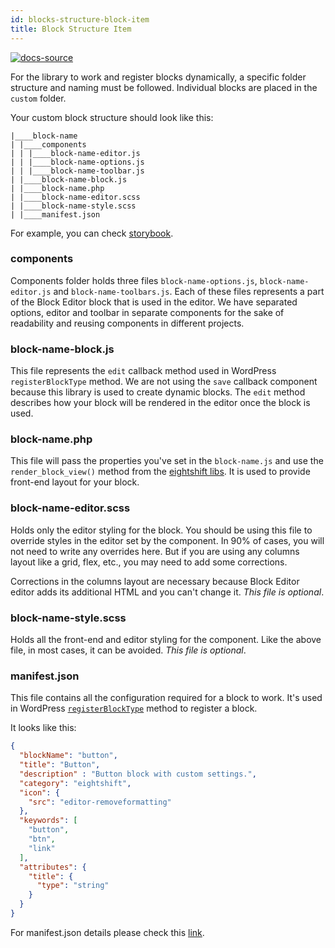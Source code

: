 ```yaml
---
id: blocks-structure-block-item
title: Block Structure Item
---
```


[![docs-source](https://img.shields.io/badge/source-eigthshift--frontend--libs-yellow?style=for-the-badge&logo=javascript&labelColor=2a2a2a)](https://github.com/infinum/eightshift-frontend-libs/tree/develop/blocks/init/src/blocks/custom/example)

For the library to work and register blocks dynamically, a specific folder structure and naming must be followed. Individual blocks are placed in the `custom` folder.

Your custom block structure should look like this:

```shell
|____block-name
| |____components
| | |____block-name-editor.js
| | |____block-name-options.js
| | |____block-name-toolbar.js
| |____block-name-block.js
| |____block-name.php
| |____block-name-editor.scss
| |____block-name-style.scss
| |____manifest.json
```

For example, you can check [storybook](https://infinum.github.io/eightshift-docs/storybook).

### components
Components folder holds three files `block-name-options.js`, `block-name-editor.js` and `block-name-toolbars.js`. Each of these files represents a part of the Block Editor block that is used in the editor. We have separated options, editor and toolbar in separate components for the sake of readability and reusing components in different projects.

### block-name-block.js
This file represents the `edit` callback method used in WordPress `registerBlockType` method.
We are not using the `save` callback component because this library is used to create dynamic blocks. The `edit` method describes how your block will be rendered in the editor once the block is used.

### block-name.php
This file will pass the properties you've set in the `block-name.js` and use the `render_block_view()` method from the [eightshift libs](https://github.com/infinum/eightshift-blocks/blob/44c168f74ba57cc596f352d34a3e4c6441fc2b8b/src/class-blocks.php#L193). It is used to provide front-end layout for your block.

### block-name-editor.scss
Holds only the editor styling for the block. You should be using this file to override styles in the editor set by the component. In 90% of cases, you will not need to write any overrides here. But if you are using any columns layout like a grid, flex, etc., you may need to add some corrections.

Corrections in the columns layout are necessary because Block Editor editor adds its additional HTML and you can't change it.
_This file is optional_.

### block-name-style.scss
Holds all the front-end and editor styling for the component. Like the above file, in most cases, it can be avoided.
_This file is optional_.

### manifest.json
This file contains all the configuration required for a block to work. It's used in WordPress [`registerBlockType`](https://developer.wordpress.org/block-editor/developers/block-api/block-registration/) method to register a block.

It looks like this:

```json
{
  "blockName": "button",
  "title": "Button",
  "description" : "Button block with custom settings.",
  "category": "eightshift",
  "icon": {
    "src": "editor-removeformatting"
  },
  "keywords": [
    "button",
    "btn",
    "link"
  ],
  "attributes": {
    "title": {
      "type": "string"
    }
  }
}
```

For manifest.json details please check this [link](blocks-structure-manifest.md).

<div class="legacy-badge legacy-badge--v4"></div>
